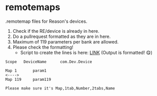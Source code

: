 # remotemaps
 .remotemap files for Reason's devices.

1. Check if the RE/device is already in here.
2. Do a pullrequest formatted as they are in here.
3. Maximum of 119 parameters per bank are allowed.
4. Please check the formatting!
   - Script to create the lines is here: [LINK] (Output is formatted! 😋)

```
Scope	DeviceName		com.Dev.Device

Map	1		param1
<---->
Map	119		param119

Please make sure it's Map,1tab,Number,2tabs,Name
```

[LINK]:(https://mjxl.net/txt2remote)